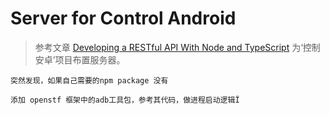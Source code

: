 # Server for Control Android 
> 参考文章 [Developing a RESTful API With Node and TypeScript](http://mherman.org/blog/2016/11/05/developing-a-restful-api-with-node-and-typescript/)
为‘控制安卓’项目布置服务器。


    突然发现，如果自己需要的npm package 没有

    添加 openstf 框架中的adb工具包，参考其代码，做进程启动逻辑Ï